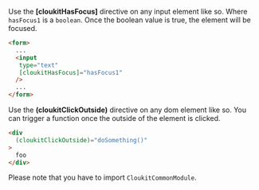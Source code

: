 <!-- !!! will be dynamically included into cloukit.github.io component doc !!! -->
<!-- !!! DO NOT USE UNECESSARY MARRKUP THAT BREAKS THE CORPORATE DESIGN !!! -->

Use the **\[cloukitHasFocus\]** directive on any input element like so.
Where `hasFocus1` is a `boolean`. Once the boolean value is true, the element
will be focused.

```html
<form>
  ...
  <input
   type="text"
   [cloukitHasFocus]="hasFocus1"
  />
  ...
</form>
```

Use the **(cloukitClickOutside)** directive on any dom element like so.
You can trigger a function once the outside of the element is clicked.

```html
<div
  (cloukitClickOutside)="doSomething()"
>
  foo
</div>
```


Please note that you have to import `CloukitCommonModule`.
